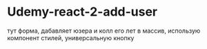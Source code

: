 # Udemy-react-2-add-user

тут форма, дабавляет юзера и колл его лет в массив, использую
компонент стилей,
универсальную кнопку
